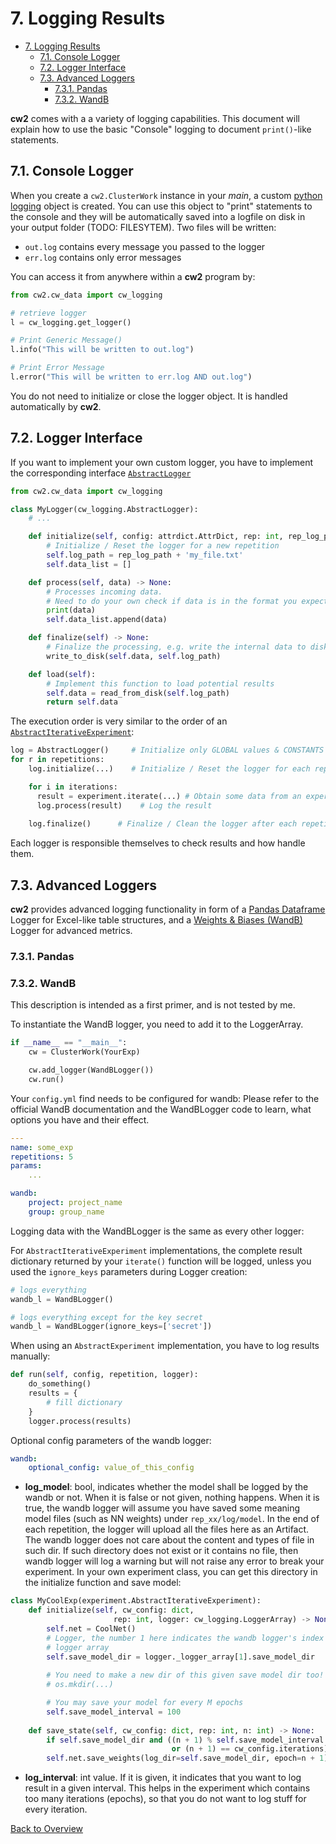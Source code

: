 # 7. Logging Results

- [7. Logging Results](#7-logging-results)
  - [7.1. Console Logger](#71-console-logger)
  - [7.2. Logger Interface](#72-logger-interface)
  - [7.3. Advanced Loggers](#73-advanced-loggers)
    - [7.3.1. Pandas](#731-pandas)
    - [7.3.2. WandB](#732-wandb)

**cw2** comes with a a variety of logging capabilities. This document will explain how to use the basic "Console" logging to document `print()`-like statements.

## 7.1. Console Logger
When you create a `cw2.ClusterWork` instance in your _main_, a custom [python logging](https://docs.python.org/3/howto/logging.html) object is created. You can use this object to "print" statements to the console and they will be automatically saved into a logfile on disk in your output folder (TODO: FILESYTEM). Two files will be written:

- `out.log` contains every message you passed to the logger
- `err.log` contains only error messages

You can access it from anywhere within a **cw2** program by:

```python
from cw2.cw_data import cw_logging

# retrieve logger
l = cw_logging.get_logger()

# Print Generic Message()
l.info("This will be written to out.log")

# Print Error Message
l.error("This will be written to err.log AND out.log")
```

You do not need to initialize or close the logger object. It is handled automatically by **cw2**.

## 7.2. Logger Interface
If you want to implement your own custom logger, you have to implement the corresponding interface [`AbstractLogger`](../cw2/cw_data/cw_logging.py)

```Python
from cw2.cw_data import cw_logging

class MyLogger(cw_logging.AbstractLogger):
    # ...

    def initialize(self, config: attrdict.AttrDict, rep: int, rep_log_path: str):
        # Initialize / Reset the logger for a new repetition
        self.log_path = rep_log_path + 'my_file.txt'
        self.data_list = []

    def process(self, data) -> None:
        # Processes incoming data.
        # Need to do your own check if data is in the format you expect.
        print(data)
        self.data_list.append(data)

    def finalize(self) -> None:
        # Finalize the processing, e.g. write the internal data to disk and close all writers
        write_to_disk(self.data, self.log_path)

    def load(self):
        # Implement this function to load potential results
        self.data = read_from_disk(self.log_path)
        return self.data
```

The execution order is very similar to the order of an [`AbstractIterativeExperiment`](../cw2/experiment.py):

```Python
log = AbstractLogger()     # Initialize only GLOBAL values & CONSTANTS
for r in repetitions:
    log.initialize(...)    # Initialize / Reset the logger for each repetition.

    for i in iterations:
      result = experiment.iterate(...) # Obtain some data from an experiment
      log.process(result)    # Log the result
    
    log.finalize()      # Finalize / Clean the logger after each repetition
```
Each logger is responsible themselves to check results and how handle them.


## 7.3. Advanced Loggers
**cw2** provides advanced logging functionality in form of a [Pandas Dataframe](https://pandas.pydata.org/) Logger for Excel-like table structures, and a [Weights & Biases (WandB)](https://wandb.ai/site) Logger for advanced metrics.
### 7.3.1. Pandas
### 7.3.2. WandB
This description is intended as a first primer, and is not tested by me.

To instantiate the WandB logger, you need to add it to the LoggerArray.

```Python
if __name__ == "__main__":
    cw = ClusterWork(YourExp)

    cw.add_logger(WandBLogger())
    cw.run()
```

Your `config.yml` find needs to be configured for wandb:
Please refer to the official WandB documentation and the WandBLogger code to learn, what options you have and their effect.

```yaml
---
name: some_exp
repetitions: 5
params:
    ...

wandb:
    project: project_name
    group: group_name
```

Logging data with the WandBLogger is the same as every other logger:

For `AbstractIterativeExperiment` implementations, the complete result dictionary returned by your `iterate()` function will be logged, unless you used the `ignore_keys` parameters during Logger creation:

```Python
# logs everything
wandb_l = WandBLogger()

# logs everything except for the key secret
wandb_l = WandBLogger(ignore_keys=['secret'])
```

When using an `AbstractExperiment` implementation, you have to log results manually:

```Python
def run(self, config, repetition, logger):
    do_something()
    results = {
        # fill dictionary
    }
    logger.process(results)
```

Optional config parameters of the wandb logger:
```yaml
wandb: 
    optional_config: value_of_this_config
```
- **log_model**: bool, indicates whether the model shall be logged by the wandb or not. 
When it is false or not given, nothing happens.
When it is true, the wandb logger will assume you have saved some meaning model files (such as NN weights) under `rep_xx/log/model`. 
In the end of each repetition, the logger will upload all the files here as an Artifact. 
The wandb logger does not care about the content and types of file in such dir.
If such directory does not exist or it contains no file, then wandb logger will log a warning but will not raise any error to break your experiment. 
In your own experiment class, you can get this directory in the initialize function and save model:
```python
class MyCoolExp(experiment.AbstractIterativeExperiment):
    def initialize(self, cw_config: dict,
                       rep: int, logger: cw_logging.LoggerArray) -> None:
        self.net = CoolNet()
        # Logger, the number 1 here indicates the wandb logger's index in the 
        # logger array
        self.save_model_dir = logger._logger_array[1].save_model_dir
        
        # You need to make a new dir of this given save model dir too!
        # os.mkdir(...)

        # You may save your model for every M epochs
        self.save_model_interval = 100
        
    def save_state(self, cw_config: dict, rep: int, n: int) -> None:        
        if self.save_model_dir and ((n + 1) % self.save_model_interval == 0
                                    or (n + 1) == cw_config.iterations):
        self.net.save_weights(log_dir=self.save_model_dir, epoch=n + 1)
```

- **log_interval**: int value. If it is given, it indicates that you want to log result in a given interval. 
This helps in the experiment which contains too many iterations (epochs), so that you do not want to log stuff for every iteration.   

[Back to Overview](./)